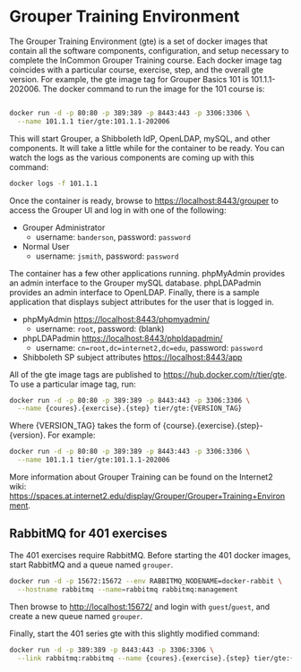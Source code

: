 # Grouper Training Environment

The Grouper Training Environment (gte) is a set of docker images that contain
all the software components, configuration, and setup necessary to complete the
InCommon Grouper Training course. Each docker image tag coincides with a
particular course, exercise, step, and the overall gte version. For example,
the gte image tag for Grouper Basics 101 is 101.1.1-202006. The docker command
to run the image for the 101 course is:

``` bash

docker run -d -p 80:80 -p 389:389 -p 8443:443 -p 3306:3306 \
  --name 101.1.1 tier/gte:101.1.1-202006

```

This will start Grouper, a Shibboleth IdP, OpenLDAP, mySQL, and other components. It will take a little while for the container to be ready. You can watch the logs as the various components are coming up with this command:

``` bash
docker logs -f 101.1.1
```

Once the container is ready, browse to <https://localhost:8443/grouper> to access the Grouper UI and log in with one of the following:

- Grouper Administrator
  - username: `banderson`, password: `password`
- Normal User
  - username: `jsmith`, password: `password`

The container has a few other applications running. phpMyAdmin provides an admin interface to the Grouper mySQL database. phpLDAPadmin provides an admin interface to OpenLDAP. Finally, there is a sample application that displays subject attributes for the user that is logged in.

- phpMyAdmin <https://localhost:8443/phpmyadmin/>
  - username: `root`, password: (blank)
- phpLDAPadmin <https://localhost:8443/phpldapadmin/>
  - username: `cn=root,dc=internet2,dc=edu`, password: `password`
- Shibboleth SP subject attributes <https://localhost:8443/app>

All of the gte image tags are published to <https://hub.docker.com/r/tier/gte>. To use a particular image tag, run:

``` bash
docker run -d -p 80:80 -p 389:389 -p 8443:443 -p 3306:3306 \
  --name {coures}.{exercise}.{step} tier/gte:{VERSION_TAG}
```

Where {VERSION_TAG} takes the form of {course}.{exercise}.{step}-{version}. For example:

``` bash
docker run -d -p 80:80 -p 389:389 -p 8443:443 -p 3306:3306 \
  --name 101.1.1 tier/gte:101.1.1-202006
```

More information about Grouper Training can be found on the Internet2 wiki: 
<https://spaces.at.internet2.edu/display/Grouper/Grouper+Training+Environment>.

## RabbitMQ for 401 exercises

The 401 exercises require RabbitMQ. Before starting the 401 docker images,
start RabbitMQ and a queue named `grouper`.

``` bash
docker run -d -p 15672:15672 --env RABBITMQ_NODENAME=docker-rabbit \
  --hostname rabbitmq --name=rabbitmq rabbitmq:management
```

Then browse to <http://localhost:15672/> and login with `guest`/`guest`, and create a new queue named `grouper`.

Finally, start the 401 series gte with this slightly modified command:

``` bash
docker run -d -p 389:389 -p 8443:443 -p 3306:3306 \
  --link rabbitmq:rabbitmq --name {coures}.{exercise}.{step} tier/gte:{VERSION_TAG}
```

